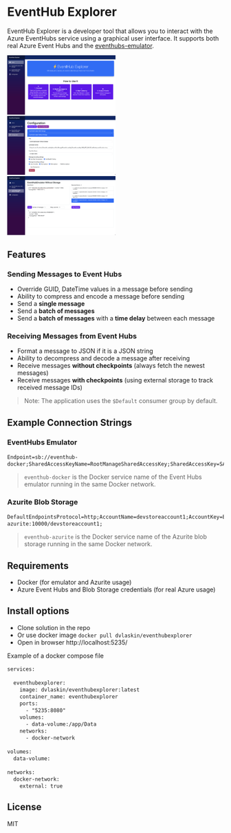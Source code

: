 # EventHub Explorer

EventHub Explorer is a developer tool that allows you to interact with the Azure EventHubs service using a graphical user interface. It supports both real Azure Event Hubs and the [eventhubs-emulator](https://learn.microsoft.com/en-us/azure/event-hubs/overview-emulator).

<img src="./docs/assets/Screenshot_01.png" alt="HomePage" width="50%"/>
<img src="./docs/assets/Screenshot_02.png" alt="ConfigurationPage" width="50%"/>
<img src="./docs/assets/Screenshot_03.png" alt="EventHubPage" width="50%"/>


## Features

### Sending Messages to Event Hubs

* Override GUID, DateTime values in a message before sending
* Ability to compress and encode a message before sending
* Send a **single message**
* Send a **batch of messages**
* Send a **batch of messages** with a **time delay** between each message

### Receiving Messages from Event Hubs

* Format a message to JSON if it is a JSON string
* Ability to decompress and decode a message after receiving
* Receive messages **without checkpoints** (always fetch the newest messages)
* Receive messages **with checkpoints** (using external storage to track received message IDs)

> Note: The application uses the `$Default` consumer group by default.

## Example Connection Strings

### EventHubs Emulator

```
Endpoint=sb://eventhub-docker;SharedAccessKeyName=RootManageSharedAccessKey;SharedAccessKey=SAS_KEY_VALUE;UseDevelopmentEmulator=true;
```

> `eventhub-docker` is the Docker service name of the Event Hubs emulator running in the same Docker network.

### Azurite Blob Storage

```
DefaultEndpointsProtocol=http;AccountName=devstoreaccount1;AccountKey=Eby8vdM02xNOcqFlqUwJPLlmEtlCDXJ1OUzFT50uSRZ6IFsuFq2UVErCz4I6tq/K1SZFPTOtr/KBHBeksoGMGw==;BlobEndpoint=http://eventhub-azurite:10000/devstoreaccount1;
```

> `eventhub-azurite` is the Docker service name of the Azurite blob storage running in the same Docker network.

## Requirements

* Docker (for emulator and Azurite usage)
* Azure Event Hubs and Blob Storage credentials (for real Azure usage)

## Install options

* Clone solution in the repo
* Or use docker image ```docker pull dvlaskin/eventhubexplorer```
* Open in browser http://localhost:5235/

Example of a docker compose file
```
services:

  eventhubexplorer:
    image: dvlaskin/eventhubexplorer:latest
    container_name: eventhubexplorer
    ports:
      - "5235:8080"
    volumes:
      - data-volume:/app/Data
    networks:
      - docker-network
        
volumes:
  data-volume:
    
networks:
  docker-network:
    external: true

```

## License

MIT
